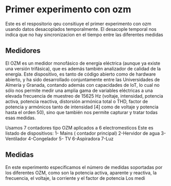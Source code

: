 # Primer experimento con ozm
Este  es el respositorio qeu consitiuye el primer experimento con ozm usando datos desacoplados temporalmente. El desacople temporal nos indica que no hay sincronizacion en el tiempo entre las diferentes medidas

## Medidores
El OZM es un medidor monofásico de energía eléctrica (aunque ya existe una versión trifásica), que es además también analizador de calidad de la energía. Este dispositivo, es tanto de código abierto como de hardware abierto, y ha sido desarrollado conjuntamente entre las Universidades de Almería y Granada, contando además con capacidades de IoT, lo cual no sólo nos permite medir una amplia gama de variables eléctricas a una elevada frecuencia de muestreo de 15625 Hz (voltaje, intensidad, potencia activa, potencia reactiva, distorsión armónica total o THD, factor de potencia y armónicos tanto de intensidad [4] como de voltaje y potencia hasta el orden 50), sino que también nos permite capturar y tratar todas esas medidas.

Usamos 7 contadores tipo OZM aplicados  a 6 electromesticos
Este es listado de dispositivos:
1- Mains ( contador principal)
2-Hervidor de agua
3-Ventilador
4-Congelador
5- TV
6-Aspiradora
7-Luz


## Medidas

En este experimento especificamos el número de medidas soportadas por los diferentes OZM, como son la potencia activa, aparente y reactiva, la frecuencia, el voltaje, la corriente y el factor de potencia
Los medi
